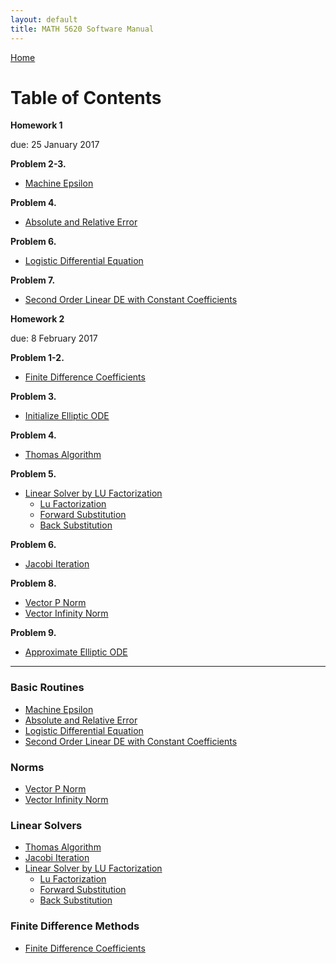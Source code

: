 ```yaml
---
layout: default
title: MATH 5620 Software Manual
---
```


<a href="https://philipnelson5.github.io">Home</a>

# Table of Contents

**Homework 1**

due: 25 January 2017

**Problem 2-3.**

- [Machine Epsilon](./machineEpsilon/manual)

**Problem 4.**

- [Absolute and Relative Error](./error/manual)

**Problem 6.**

- [Logistic Differential Equation](./logistic/manual)

**Problem 7.**

- [Second Order Linear DE with Constant Coefficients](./secondOrderLinear/manual)


**Homework 2**

due: 8 February 2017

**Problem 1-2.**

- [Finite Difference Coefficients](./finDiffCoeff/manual)

**Problem 3.**

- [Initialize Elliptic ODE](./finDiffCoeff/manual)

**Problem 4.**

- [Thomas Algorithm](./matrix/manual_thomas_algorithm)

**Problem 5.**

- [Linear Solver by LU Factorization](./matrix/manual_linear_solve_lu)
  - [Lu Factorization](./matrix./manual_lu_factorization)
  - [Forward Substitution](./matrix./manual_forward_sub)
  - [Back Substitution](./matrix./manual_back_sub)

**Problem 6.**

- [Jacobi Iteration](./matrix/manual_jacobi_iteration)

**Problem 8.**

- [Vector P Norm](./matrix/manual_pnorm)
- [Vector Infinity Norm](./matrix/manual_infinity_norm)

**Problem 9.**

- [Approximate Elliptic ODE](./finDiffCoeff/manual)

-----

### Basic Routines
- [Machine Epsilon](./machineEpsilon/manual)
- [Absolute and Relative Error](./error/manual)
- [Logistic Differential Equation](./logistic/manual)
- [Second Order Linear DE with Constant Coefficients](./secondOrderLinear/manual)

### Norms
- [Vector P Norm](./matrix/manual_pnorm)
- [Vector Infinity Norm](./matrix/manual_infinity_norm)

### Linear Solvers
- [Thomas Algorithm](./matrix/manual_thomas_algorithm)
- [Jacobi Iteration](./matrix/manual_jacobi_iteration)
- [Linear Solver by LU Factorization](./matrix/manual_linear_solve_lu)
  - [Lu Factorization](./matrix./manual_lu_factorization)
  - [Forward Substitution](./matrix./manual_forward_sub)
  - [Back Substitution](./matrix./manual_back_sub)

### Finite Difference Methods
- [Finite Difference Coefficients](./finDiffCoeff/manual)

